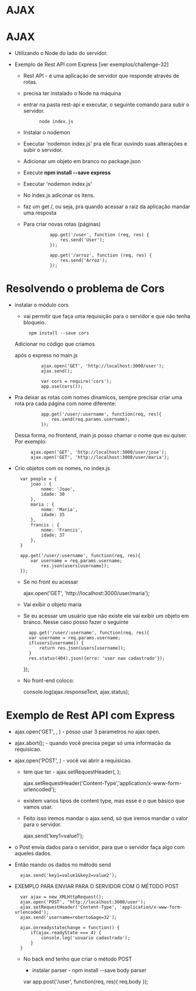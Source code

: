 # AJAX


# AJAX

* Utilizando o Node do lado do servidor.


* Exemplo de Rest API com Express [ver exemplos/challenge-32]

    - Rest API - é uma aplicação de servidor que responde através de rotas.
    - precisa ter instalado o Node na máquina
    - entrar na pasta rest-api e executar, o seguinte comando para subir o servidor.
    
                node index.js

    - Instalar o nodemon
    - Executar 'nodemon index.js' pra ele ficar ouvindo suas alterações e subir o servidor.
    - Adicionar um objeto em branco no package.json
    - Execute **npm install --save express**
    - Executar 'nodemon index.js'
    - No index.js adiconar os itens.
    - faz um get /, ou seja, pra quando acessar a raiz da aplicação mandar uma resposta
    - Para criar novas rotas (páginas)
    
                    app.get('/user', function (req, res) {
                        res.send('User');
                    });

                    app.get('/arroz', function (req, res) {
                        res.send('Arroz');
                    });

# Resolvendo o problema de Cors

* instalar o módulo cors
    - vai permitir que faça uma requisição para o servidor e que não tenha bloqueio.

            npm install --save cors
    
    Adicionar no código que criamos

    após o express no main.js


                ajax.open('GET', 'http://localhost:3000/user'); 
                ajax.send();

                var cors = require('cors');
                app.use(cors());



- Pra deixar as rotas com nomes dinamicos, sempre precisar criar uma rota pra cada página com nome diferente:

                app.get('/user/:username', function(req, res){
                    res.send(req.params.username);
                });

    Dessa forma, no frontend, main js posso chamar o nome que eu quiser. Por exemplo:

            ajax.open('GET', 'http://localhost:3000/user/jose');
            ajax.open('GET', 'http://localhost:3000/user/maria');



- Crio objetos com os nomes, no index.js

        var people = {
            joao : {
                nome: 'Joao',
                idade: 30
            },
            maria : {
                nome: 'Maria',
                idade: 35
            },
            francis : {
                nome: 'Francis',
                idade: 37
            },
        }

        app.get('/user/:username', function(req, res){
            var username = req.params.username;
                res.json(users[username]);
        });


    - Se no front eu acessar

        ajax.open('GET', 'http://localhost:3000/user/maria');
    
    - Vai exibir o objeto maria
    - Se eu acessar um usuário que não existe ele vai exibir um objeto em branco. Nesse caso posso fazer o seguinte

            app.get('/user/:username', function(req, res){
            var username = req.params.username;
            if(users[username]) {
                return res.json(users[username]);
            }
            res.status(404).json({erro: 'user nao cadastrado'});
        });

    - No front-end coloco:

        console.log(ajax.responseText, ajax.status);


# Exemplo de Rest API com Express

* ajax.open('GET', <url>, <async>) - posso usar 3 parametros no ajax.open.

* ajax.abort(); - quando você precisa pegar só uma informacão da requisicao.

* ajax.open('POST', <url>) - você vai abrir a requisicao.
    - tem que ter - ajax.setRequestHeader(<key>, <value>);

        ajax.setRequestHeader('Content-Type','application/x-www-form-urlencoded');

    - existem varios tipos de content type, mas esse é o que básico que vamos usar.

    - Feito isso iremos mandar o ajax.send, só que iremos mandar o valor para o servidor.

        ajax.send('key1=value1');

- o Post envia dados para o servidor, para que o servidor faça algo com aqueles dados.
- Então mando os dados no método send

        ajax.send('key1=value1&key2=value2');

- EXEMPLO PARA ENVIAR PARA O SERVIDOR COM O MÉTODO POST

        var ajax = new XMLHttpRequest();
        ajax.open('POST', 'http://localhost:3000/user');
        ajax.setRequestHeader('Content-Type', 'application/x-www-form-urlencoded');
        ajax.send('username=roberto&age=32');

        ajax.onreadystatechange = function() {
            if(ajax.readyState === 4) {
                console.log('usuario cadastrado');
            }
        }

    - No back end tenho que criar o método POST
        - instalar  parser - npm install --save body parser

        var 
        app.post('/user', function(req, res){
            req.body
        });
